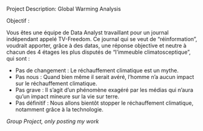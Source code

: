 Project Description:
Global Warming Analysis

Objectif :  

Vous êtes une équipe de Data Analyst travaillant pour un journal indépendant appelé TV-Freedom. Ce journal qui se veut de “réinformation”, voudrait apporter, grâce à des datas, une réponse objective et neutre à chacun des 4 étages les plus disputés de “l’immeuble climatosceptique”, qui sont :  
- Pas de changement : Le réchauffement climatique est un mythe.  
- Pas nous : Quand bien même il serait avéré, l’homme n’a aucun impact sur le réchauffement climatique.  
- Pas grave : Il s’agit d’un phénomène exagéré par les médias qui n’aura qu’un impact mineure sur la vie sur terre.  
- Pas définitif : Nous allons bientôt stopper le réchauffement climatique, notamment grâce à la technologie.  

*Group Project, only posting my work*
